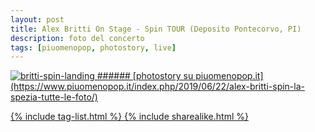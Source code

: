 ```yaml
---
layout: post
title: Alex Britti On Stage - Spin TOUR (Deposito Pontecorvo, PI)
description: foto del concerto
tags: [piuomenopop, photostory, live]
---
```


<a href="https://www.piuomenopop.it/index.php/2019/06/22/alex-britti-spin-la-spezia-tutte-le-foto/" >
<img alt="britti-spin-landing" src="https://res.cloudinary.com/lorenzoantei-github-io/image/upload/v1599206155/live/alex_britti_13_jwoj4y.jpg">
###### [photostory su piuomenopop.it](https://www.piuomenopop.it/index.php/2019/06/22/alex-britti-spin-la-spezia-tutte-le-foto/)

{% include tag-list.html %}
{% include sharealike.html %}
